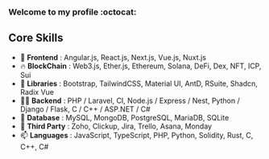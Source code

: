 ###  Welcome to my profile :octocat:

## Core Skills

- 🔭 <b>Frontend</b> : Angular.js, React.js, Next.js, Vue.js, Nuxt.js
- 🔥 <b>BlockChain</b> : Web3.js, Ether.js, Ethereum, Solana, DeFi, Dex, NFT, ICP, Sui
- 🌱 <b>Libraries</b> : Bootstrap, TailwindCSS, Material UI, AntD, RSuite, Shadcn, Radix Vue
- 👨‍💻 <b>Backend</b> : PHP / Laravel, CI, Node.js / Express / Nest, Python / Django / Flask, C / C++ / ASP.NET / C#
- 💬 <b>Database</b> : MySQL, MongoDB, PostgreSQL, MariaDB, SQLite
- 💬 <b>Third Party</b> : Zoho, Clickup, Jira, Trello, Asana, Monday
- 📫 <b>Languages</b> : JavaScript, TypeScript, PHP, Python, Solidity, Rust, C,  C++, C#

